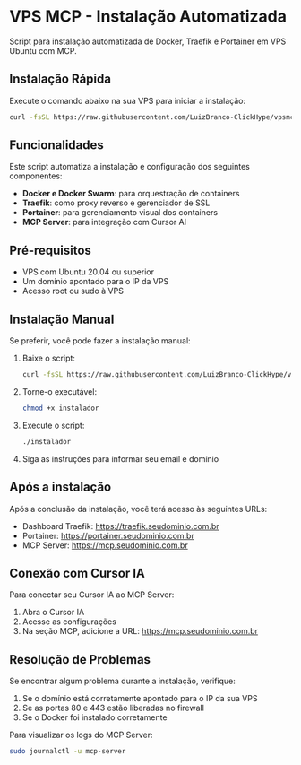# VPS MCP - Instalação Automatizada

Script para instalação automatizada de Docker, Traefik e Portainer em VPS Ubuntu com MCP.

## Instalação Rápida

Execute o comando abaixo na sua VPS para iniciar a instalação:

```bash
curl -fsSL https://raw.githubusercontent.com/LuizBranco-ClickHype/vpsmcp/main/instalador -o instalador && chmod +x instalador && ./instalador
```

## Funcionalidades

Este script automatiza a instalação e configuração dos seguintes componentes:

- **Docker e Docker Swarm**: para orquestração de containers
- **Traefik**: como proxy reverso e gerenciador de SSL
- **Portainer**: para gerenciamento visual dos containers
- **MCP Server**: para integração com Cursor AI

## Pré-requisitos

- VPS com Ubuntu 20.04 ou superior
- Um domínio apontado para o IP da VPS
- Acesso root ou sudo à VPS

## Instalação Manual

Se preferir, você pode fazer a instalação manual:

1. Baixe o script:
   ```bash
   curl -fsSL https://raw.githubusercontent.com/LuizBranco-ClickHype/vpsmcp/main/instalador -o instalador
   ```

2. Torne-o executável:
   ```bash
   chmod +x instalador
   ```

3. Execute o script:
   ```bash
   ./instalador
   ```

4. Siga as instruções para informar seu email e domínio

## Após a instalação

Após a conclusão da instalação, você terá acesso às seguintes URLs:

- Dashboard Traefik: https://traefik.seudominio.com.br
- Portainer: https://portainer.seudominio.com.br
- MCP Server: https://mcp.seudominio.com.br

## Conexão com Cursor IA

Para conectar seu Cursor IA ao MCP Server:

1. Abra o Cursor IA
2. Acesse as configurações
3. Na seção MCP, adicione a URL: https://mcp.seudominio.com.br

## Resolução de Problemas

Se encontrar algum problema durante a instalação, verifique:

1. Se o domínio está corretamente apontado para o IP da sua VPS
2. Se as portas 80 e 443 estão liberadas no firewall
3. Se o Docker foi instalado corretamente

Para visualizar os logs do MCP Server:
```bash
sudo journalctl -u mcp-server
```